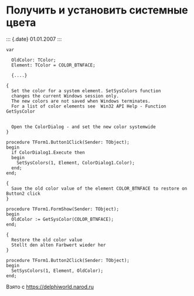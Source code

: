 Получить и установить системные цвета
=====================================

::: {.date}
01.01.2007
:::

    var 
     
      OldColor: TColor; 
      Element: TColor = COLOR_BTNFACE; 
     
      {....} 
     
    { 
      Set the color for a system element. SetSysColors function 
      changes the current Windows session only. 
      The new colors are not saved when Windows terminates. 
      For a list of color elements see  Win32 API Help - Function GetSysColor 
     
     
      Open the ColorDialog - and set the new color systemwide 
    } 
     
    procedure TForm1.Button1Click(Sender: TObject); 
    begin 
      if ColorDialog1.Execute then 
      begin 
        SetSysColors(1, Element, ColorDialog1.Color); 
      end; 
    end; 
     
    { 
      Save the old color value of the element COLOR_BTNFACE to restore on Button2 click 
    } 
     
    procedure TForm1.FormShow(Sender: TObject); 
    begin 
      OldColor := GetSysColor(COLOR_BTNFACE); 
    end; 
     
    { 
      Restore the old color value 
      Stellt den alten Farbwert wieder her 
    } 
     
    procedure TForm1.Button2Click(Sender: TObject); 
    begin 
      SetSysColors(1, Element, OldColor); 
    end;

Взято с <https://delphiworld.narod.ru>
